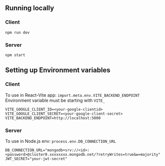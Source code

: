 ## Running locally

### Client

```
npm run dev
```

### Server

```
npm start
```

## Setting up Environment variables

### Client

To use in React-Vite app: `import.meta.env.VITE_BACKEND_ENDPOINT`
Environment variable must be starting with `VITE_`

```
VITE_GOOGLE_CLIENT_ID=<your-google-clientid>
VITE_GOOGLE_CLIENT_SECRET=<your-google-client-secret>
VITE_BACKEND_ENDPOINT=http://localhost:5000
```

### Server

To use in Node.js env: `process.env.DB_CONNECTION_URL`

```
DB_CONNECTION_URL="mongodb+srv://<id>:<password>@cluster0.xxxxxxxx.mongodb.net/?retryWrites=true&w=majority"
JWT_SECRET="your-jwt-secret"
```
